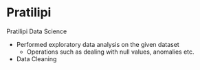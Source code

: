 # Pratilipi
Pratilipi Data Science
  - Performed exploratory data analysis on the given dataset
    - Operations such as dealing with null values, anomalies etc.
  - Data Cleaning
